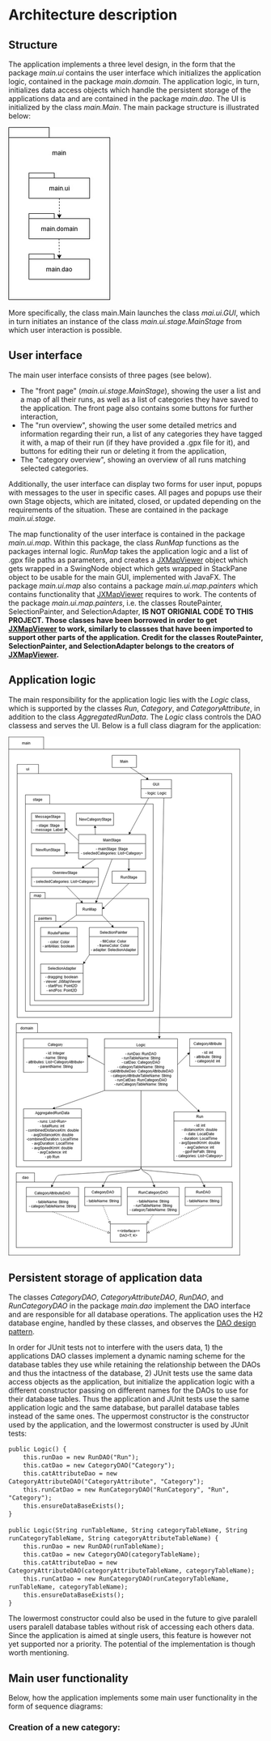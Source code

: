 # Architecture description

## Structure

The application implements a three level design, in the form that the package _main.ui_ contains the user interface which initializes the application logic, contained in the package _main.domain_. The application logic, in turn, initializes data access objects which handle the persistent storage of the applications data and are contained in the package _main.dao_. The UI is initialized by the class _main.Main_. The main package structure is illustrated below:

<img src="https://github.com/jrhel/ot-harjoitustyo2020/blob/master/documentation/pictures/package%20structure.jpg">

More specifically, the class main.Main launches the class _mai.ui.GUI_, which in turn initiates an instance of the class _main.ui.stage.MainStage_ from which user interaction is possible.

## User interface

The main user interface consists of three pages (see below).
- The "front page" (_main.ui.stage.MainStage_), showing the user a list and a map of all their runs, as well as a list of categories they have saved to the application. The front page also contains some buttons for further interaction, 
- The "run overview", showing the user some detailed metrics and information regarding their run, a list of any categories they have tagged it with, a map of their run (if they have provided a .gpx file for it), and buttons for editing their run or deleting it from the application, 
- The "category overview", showing an overview of all runs matching selected categories.

Additionally, the user interface can display two forms for user input, popups with messages to the user in specific cases.
All pages and popups use their own Stage objects, which are initated, closed, or updated depending on the requirements of the situation. These are contained in the package _main.ui.stage_. 

The map functionality of the user interface is contained in the package _main.ui.map_. Within this package, the class _RunMap_ functions as the packages internal logic. _RunMap_ takes the application logic and a list of .gpx file paths as parameters, and creates a [JXMapViewer](https://github.com/msteiger/jxmapviewer2) object which gets wrapped in a SwingNode object which gets wrapped in StackPane object to be usable for the main GUI, implemented with JavaFX. The package _main.ui.map_ also contains a package _main.ui.map.painters_ which contains functionality that [JXMapViewer](https://github.com/msteiger/jxmapviewer2) requires to work. The contents of the package _main.ui.map.painters_, i.e. the classes RoutePainter, SelectionPainter, and SelectionAdapter, **IS NOT ORIGNIAL CODE TO THIS PROJECT. Those classes have been borrowed in order to get [JXMapViewer](https://github.com/msteiger/jxmapviewer2) to work, similarly to classses that have been imported to support other parts of the application. Credit for the classes RoutePainter, SelectionPainter, and SelectionAdapter belongs to the creators of [JXMapViewer](https://github.com/msteiger/jxmapviewer2).**

## Application logic

The main responsibility for the application logic lies with the _Logic_ class, which is supported by the classes _Run_, _Category_, and _CategoryAttribute_, in addition to the class _AggregatedRunData_. The _Logic_ class controls the DAO classess and serves the UI. Below is a full class diagram for the application:

<img src="https://github.com/jrhel/ot-harjoitustyo2020/blob/master/documentation/pictures/package_ClassDiagram.jpg">

## Persistent storage of application data

The classes _CategoryDAO_, _CategoryAttributeDAO_, _RunDAO_, and _RunCategoryDAO_ in the package _main.dao_ implement the DAO interface and are responsible for all database operations. The application uses the H2 database engine, handled by these classes, and observes the [DAO design pattern](https://en.wikipedia.org/wiki/Data_access_object).

In order for JUnit tests not to interfere with the users data, 1) the applications DAO classes implement a dynamic naming scheme for the database tables they use while retaining the relationship between the DAOs and thus the intactness of the database, 2) JUnit tests use the same data access objects as the application, but initialize the application logic with a different constructor passing on different names for the DAOs to use for their database tables.
Thus the application and JUnit tests use the same application logic and the same database, but parallel database tables instead of the same ones. The uppermost constructor is the constructor used by the application, and the lowermost constructer is used by JUnit tests:

    public Logic() {
        this.runDao = new RunDAO("Run");
        this.catDao = new CategoryDAO("Category");
        this.catAttributeDao = new CategoryAttributeDAO("CategoryAttribute", "Category");
        this.runCatDao = new RunCategoryDAO("RunCategory", "Run", "Category");
        this.ensureDataBaseExists();
    }
    
    public Logic(String runTableName, String categoryTableName, String runCategoryTableName, String categoryAttributeTableName) {
        this.runDao = new RunDAO(runTableName);
        this.catDao = new CategoryDAO(categoryTableName);
        this.catAttributeDao = new CategoryAttributeDAO(categoryAttributeTableName, categoryTableName);
        this.runCatDao = new RunCategoryDAO(runCategoryTableName, runTableName, categoryTableName);
        this.ensureDataBaseExists();
    }
    
The lowermost constructor could also be used in the future to give paralell users paralell database tables without risk of accessing each others data. Since the application is aimed at single users, this feature is however not yet supported nor a priority. The potential of the implementation is though worth mentioning.

## Main user functionality

Below, how the application implements some main user functionality in the form of sequence diagrams:

### Creation of a new category:

<img src="">
